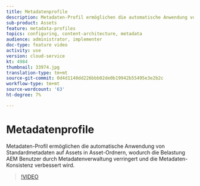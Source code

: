 ```yaml
---
title: Metadatenprofile
description: Metadaten-Profil ermöglichen die automatische Anwendung von Standardmetadaten auf Assets in Asset-Ordnern, wodurch die Belastung AEM Benutzer durch Metadatenverwaltung verringert und die Metadaten-Konsistenz verbessert wird.
sub-product: Assets
feature: metadata-profiles
topics: configuring, content-architecture, metadata
audience: administrator, implementer
doc-type: feature video
activity: use
version: cloud-service
kt: 4984
thumbnail: 33974.jpg
translation-type: tm+mt
source-git-commit: 0d4d1140dd226bbb02de0b19942b55495e3e2b2c
workflow-type: tm+mt
source-wordcount: '63'
ht-degree: 7%

---
```



# Metadatenprofile

Metadaten-Profil ermöglichen die automatische Anwendung von Standardmetadaten auf Assets in Asset-Ordnern, wodurch die Belastung AEM Benutzer durch Metadatenverwaltung verringert und die Metadaten-Konsistenz verbessert wird.

>[!VIDEO](https://video.tv.adobe.com/v/33974/?quality=12&learn=on&hidetitle=true)
